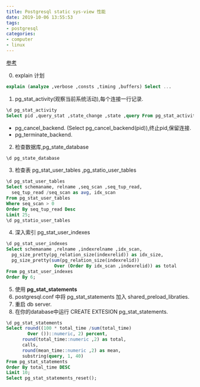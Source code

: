 ```yaml
---
title: Postgresql static sys-view 性能
date: 2019-10-06 13:55:53
tags:
- postgresql
categories: 
- computer
- linux
---
```

[参考](https://www.cybertec-postgresql.com/en/3-ways-to-detect-slow-queries-in-postgresql/)

0. explain 计划
```sql
explain (analyze ,verbose ,consts ,timing ,buffers) Select ...
```

1. pg_stat_activity(观察当前系统活动),每个连接一行记录.
```sql
\d pg_stat_activity
Select pid ,query_stat ,state_change ,state ,query From pg_stat_activity;
```
  + pg_cancel_backend. (Select pg_cancel_backend(pid)),终止pid,保留连接.
  + pg_terminate_backend.

2. 检查数据库,pg_state_database
```sql
\d pg_state_database
```

3. 检查表 pg_stat_user_tables ,pg_statio_user_tables
```sql
\d pg_stat_user_tables
Select schemaname, relname ,seq_scan ,seq_tup_read,
  seq_tup_read /seq_scan as avg, idx_scan
From pg_stat_user_tables
Where seq_scan > 0
Order By seq_tup_read Desc
Limit 25;
\d pg_statio_user_tables
```

4. 深入索引 pg_stat_user_indexes
```sql
\d pg_stat_user_indexes
Select schemaname ,relname ,indexrelname ,idx_scan,
  pg_size_pretty(pg_relation_size(indexrelid)) as idx_size,
  pg_size_pretty(sum(pg_relation_size(indexrelid))
                  Over (Order By idx_scan ,indexrelid)) as total
From pg_stat_user_indexes
Order By 6;
```

5. 使用 **pg_stat_statements**
  1. postgresql.conf 中将 pg_stat_statements 加入 shared_preload_libraties.
  2. 重启 db server.
  3. 在你的database中运行 CREATE EXTESION pg_stat_statements.
```sql
\d pg_stat_statements
Select round((100 * total_time /sum(total_time)
        Over ())::numeric, 2) percent,
      round(total_time::numeric ,2) as total,
      calls,
      round(mean_time::numeric ,2) as mean,
      substring(query, 1, 40)
From pg_stat_statements
Order By total_time DESC
Limit 10;
Select pg_stat_statements_reset();
```
